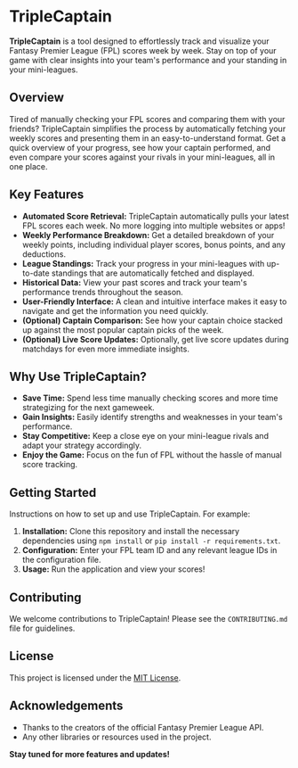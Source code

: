 # TripleCaptain

**TripleCaptain** is a tool designed to effortlessly track and visualize your Fantasy Premier League (FPL) scores week by week. Stay on top of your game with clear insights into your team's performance and your standing in your mini-leagues.

## Overview

Tired of manually checking your FPL scores and comparing them with your friends? TripleCaptain simplifies the process by automatically fetching your weekly scores and presenting them in an easy-to-understand format.  Get a quick overview of your progress, see how your captain performed, and even compare your scores against your rivals in your mini-leagues, all in one place.

## Key Features

*   **Automated Score Retrieval:** TripleCaptain automatically pulls your latest FPL scores each week. No more logging into multiple websites or apps!
*   **Weekly Performance Breakdown:** Get a detailed breakdown of your weekly points, including individual player scores, bonus points, and any deductions.
*   **League Standings:**  Track your progress in your mini-leagues with up-to-date standings that are automatically fetched and displayed.
*   **Historical Data:** View your past scores and track your team's performance trends throughout the season.
*   **User-Friendly Interface:** A clean and intuitive interface makes it easy to navigate and get the information you need quickly.
*   **(Optional) Captain Comparison:** See how your captain choice stacked up against the most popular captain picks of the week.
*   **(Optional) Live Score Updates:**  Optionally, get live score updates during matchdays for even more immediate insights.

## Why Use TripleCaptain?

*   **Save Time:** Spend less time manually checking scores and more time strategizing for the next gameweek.
*   **Gain Insights:** Easily identify strengths and weaknesses in your team's performance.
*   **Stay Competitive:** Keep a close eye on your mini-league rivals and adapt your strategy accordingly.
*   **Enjoy the Game:**  Focus on the fun of FPL without the hassle of manual score tracking.

## Getting Started

Instructions on how to set up and use TripleCaptain. For example:

1.  **Installation:** Clone this repository and install the necessary dependencies using `npm install` or `pip install -r requirements.txt`.
2.  **Configuration:** Enter your FPL team ID and any relevant league IDs in the configuration file.
3.  **Usage:** Run the application and view your scores!

## Contributing

We welcome contributions to TripleCaptain! Please see the `CONTRIBUTING.md` file for guidelines.

## License

This project is licensed under the [MIT License](LICENSE).

## Acknowledgements

*   Thanks to the creators of the official Fantasy Premier League API.
*   Any other libraries or resources used in the project.

**Stay tuned for more features and updates!**
